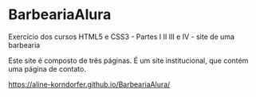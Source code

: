 # BarbeariaAlura
Exercício dos cursos HTML5 e CSS3 - Partes I II III e IV - site de uma barbearia

Este site é composto de três páginas. 
É um site institucional, que contém uma página de contato.

https://aline-korndorfer.github.io/BarbeariaAlura/
